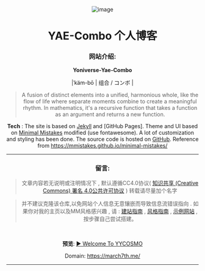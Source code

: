 

<div align='center'>

![image](https://github.com/Sumalene/March7thBlog/assets/124686994/04842755-988d-4857-aa7b-307a3eb9f7d6)

  <h1>YAE-Combo 个人博客</h1>
  
<h3> 网站介绍: </h3>


**Yoniverse-Yae-Combo**

|ˈkäm-bō | 组合 / コンボ | 

> A fusion of distinct elements into a unified, harmonious whole, like the flow of life where separate moments combine to create a meaningful rhythm.
> In mathematics, it's a recursive function that takes a function as an argument and returns a new function.


**Tech** : The site is based on [Jekyll](https://jekyllrb.com/) and [GitHub Pages]. Theme and UI based on [Minimal Mistakes](https://mademistakes.com/work/jekyll-themes/minimal-mistakes/) modified (use fontawesome). A lot of customization and styling has been done.
The source code is hosted on [GitHub](404). Reference from https://mmistakes.github.io/minimal-mistakes/

---
<h3> 留言: </h3>

> 文章内容若无说明或注明情况下 , 默认遵循CC4.0协议( [知识共享 (Creative Commons) 署名 4.0公共许可协议](https://creativecommons.org/licenses/by/4.0/legalcode.zh-Hans) ) 转载请尽量加个名字

> 并不建议克隆该仓库,以免网站个人信息无意镶嵌而导致信息流错误指向 . 如果你对我的主页以及MM风格感兴趣 , 请 : <a href="https://jekyllcn.com/docs/home/" target="_blank">建站指南</a> , <a href="https://mademistakes.com/work/jekyll-themes/minimal-mistakes/" target="_blank">风格指南</a> , <a href="https://mmistakes.github.io/minimal-mistakes/" target="_blank">示例网站</a> , 按步骤自己尝试搭建。

<br>

**预览**: <a href="https://sumalene.github.io" target="_blank">▶ Welcome To YYCOSMO</a>

Domain: https://march7th.me/
  
</div>

---




